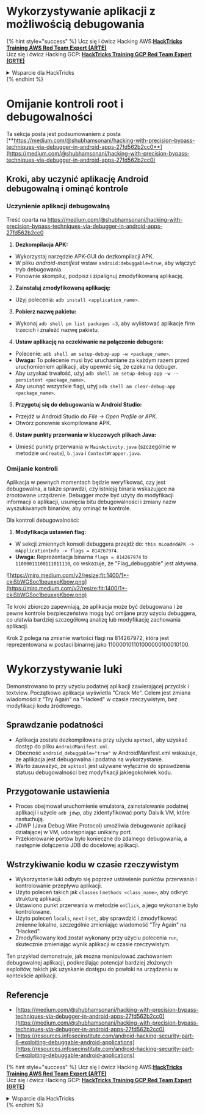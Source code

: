 # Wykorzystywanie aplikacji z możliwością debugowania

{% hint style="success" %}
Ucz się i ćwicz Hacking AWS:<img src="/.gitbook/assets/arte.png" alt="" data-size="line">[**HackTricks Training AWS Red Team Expert (ARTE)**](https://training.hacktricks.xyz/courses/arte)<img src="/.gitbook/assets/arte.png" alt="" data-size="line">\
Ucz się i ćwicz Hacking GCP: <img src="/.gitbook/assets/grte.png" alt="" data-size="line">[**HackTricks Training GCP Red Team Expert (GRTE)**<img src="/.gitbook/assets/grte.png" alt="" data-size="line">](https://training.hacktricks.xyz/courses/grte)

<details>

<summary>Wsparcie dla HackTricks</summary>

* Sprawdź [**plany subskrypcyjne**](https://github.com/sponsors/carlospolop)!
* **Dołącz do** 💬 [**grupy Discord**](https://discord.gg/hRep4RUj7f) lub [**grupy telegram**](https://t.me/peass) lub **śledź** nas na **Twitterze** 🐦 [**@hacktricks\_live**](https://twitter.com/hacktricks\_live)**.**
* **Podziel się sztuczkami hackingowymi, przesyłając PR-y do** [**HackTricks**](https://github.com/carlospolop/hacktricks) i [**HackTricks Cloud**](https://github.com/carlospolop/hacktricks-cloud) repozytoriów github.

</details>
{% endhint %}

# **Omijanie kontroli root i debugowalności**

Ta sekcja posta jest podsumowaniem z posta [**https://medium.com/@shubhamsonani/hacking-with-precision-bypass-techniques-via-debugger-in-android-apps-27fd562b2cc0**](https://medium.com/@shubhamsonani/hacking-with-precision-bypass-techniques-via-debugger-in-android-apps-27fd562b2cc0)

## Kroki, aby uczynić aplikację Android debugowalną i ominąć kontrole

### **Uczynienie aplikacji debugowalną**

Treść oparta na https://medium.com/@shubhamsonani/hacking-with-precision-bypass-techniques-via-debugger-in-android-apps-27fd562b2cc0

1. **Dezkompilacja APK:**
- Wykorzystaj narzędzie APK-GUI do dezkompilacji APK.
- W pliku _android-manifest_ wstaw `android:debuggable=true`, aby włączyć tryb debugowania.
- Ponownie skompiluj, podpisz i zipalignuj zmodyfikowaną aplikację.

2. **Zainstaluj zmodyfikowaną aplikację:**
- Użyj polecenia: `adb install <application_name>`.

3. **Pobierz nazwę pakietu:**
- Wykonaj `adb shell pm list packages –3`, aby wylistować aplikacje firm trzecich i znaleźć nazwę pakietu.

4. **Ustaw aplikację na oczekiwanie na połączenie debugera:**
- Polecenie: `adb shell am setup-debug-app –w <package_name>`.
- **Uwaga:** To polecenie musi być uruchamiane za każdym razem przed uruchomieniem aplikacji, aby upewnić się, że czeka na debuger.
- Aby uzyskać trwałość, użyj `adb shell am setup-debug-app –w -–persistent <package_name>`.
- Aby usunąć wszystkie flagi, użyj `adb shell am clear-debug-app <package_name>`.

5. **Przygotuj się do debugowania w Android Studio:**
- Przejdź w Android Studio do _File -> Open Profile or APK_.
- Otwórz ponownie skompilowane APK.

6. **Ustaw punkty przerwania w kluczowych plikach Java:**
- Umieść punkty przerwania w `MainActivity.java` (szczególnie w metodzie `onCreate`), `b.java` i `ContextWrapper.java`.

### **Omijanie kontroli**

Aplikacja w pewnych momentach będzie weryfikować, czy jest debugowalna, a także sprawdzi, czy istnieją binaria wskazujące na zrootowane urządzenie. Debugger może być użyty do modyfikacji informacji o aplikacji, usunięcia bitu debugowalności i zmiany nazw wyszukiwanych binariów, aby ominąć te kontrole.

Dla kontroli debugowalności:

1. **Modyfikacja ustawień flag:**
- W sekcji zmiennych konsoli debuggera przejdź do: `this mLoadedAPK -> mApplicationInfo -> flags = 814267974`.
- **Uwaga:** Reprezentacja binarna `flags = 814267974` to `11000011100111011110`, co wskazuje, że "Flag_debuggable" jest aktywna.

![https://miro.medium.com/v2/resize:fit:1400/1*-ckiSbWGSoc1beuxxpKbow.png](https://miro.medium.com/v2/resize:fit:1400/1*-ckiSbWGSoc1beuxxpKbow.png)

Te kroki zbiorczo zapewniają, że aplikacja może być debugowana i że pewne kontrole bezpieczeństwa mogą być omijane przy użyciu debuggera, co ułatwia bardziej szczegółową analizę lub modyfikację zachowania aplikacji.

Krok 2 polega na zmianie wartości flagi na 814267972, która jest reprezentowana w postaci binarnej jako 110000101101000000100010100.

# **Wykorzystywanie luki**

Demonstrowano to przy użyciu podatnej aplikacji zawierającej przycisk i textview. Początkowo aplikacja wyświetla "Crack Me". Celem jest zmiana wiadomości z "Try Again" na "Hacked" w czasie rzeczywistym, bez modyfikacji kodu źródłowego.

## **Sprawdzanie podatności**
- Aplikacja została dezkompilowana przy użyciu `apktool`, aby uzyskać dostęp do pliku `AndroidManifest.xml`.
- Obecność `android_debuggable="true"` w AndroidManifest.xml wskazuje, że aplikacja jest debugowalna i podatna na wykorzystanie.
- Warto zauważyć, że `apktool` jest używane wyłącznie do sprawdzenia statusu debugowalności bez modyfikacji jakiegokolwiek kodu.

## **Przygotowanie ustawienia**
- Proces obejmował uruchomienie emulatora, zainstalowanie podatnej aplikacji i użycie `adb jdwp`, aby zidentyfikować porty Dalvik VM, które nasłuchują.
- JDWP (Java Debug Wire Protocol) umożliwia debugowanie aplikacji działającej w VM, udostępniając unikalny port.
- Przekierowanie portów było konieczne do zdalnego debugowania, a następnie dołączenia JDB do docelowej aplikacji.

## **Wstrzykiwanie kodu w czasie rzeczywistym**
- Wykorzystanie luki odbyło się poprzez ustawienie punktów przerwania i kontrolowanie przepływu aplikacji.
- Użyto poleceń takich jak `classes` i `methods <class_name>`, aby odkryć strukturę aplikacji.
- Ustawiono punkt przerwania w metodzie `onClick`, a jego wykonanie było kontrolowane.
- Użyto poleceń `locals`, `next` i `set`, aby sprawdzić i zmodyfikować zmienne lokalne, szczególnie zmieniając wiadomość "Try Again" na "Hacked".
- Zmodyfikowany kod został wykonany przy użyciu polecenia `run`, skutecznie zmieniając wynik aplikacji w czasie rzeczywistym.

Ten przykład demonstruje, jak można manipulować zachowaniem debugowalnej aplikacji, podkreślając potencjał bardziej złożonych exploitów, takich jak uzyskanie dostępu do powłoki na urządzeniu w kontekście aplikacji.

## Referencje
* [https://medium.com/@shubhamsonani/hacking-with-precision-bypass-techniques-via-debugger-in-android-apps-27fd562b2cc0](https://medium.com/@shubhamsonani/hacking-with-precision-bypass-techniques-via-debugger-in-android-apps-27fd562b2cc0)
* [https://resources.infosecinstitute.com/android-hacking-security-part-6-exploiting-debuggable-android-applications](https://resources.infosecinstitute.com/android-hacking-security-part-6-exploiting-debuggable-android-applications)

{% hint style="success" %}
Ucz się i ćwicz Hacking AWS:<img src="/.gitbook/assets/arte.png" alt="" data-size="line">[**HackTricks Training AWS Red Team Expert (ARTE)**](https://training.hacktricks.xyz/courses/arte)<img src="/.gitbook/assets/arte.png" alt="" data-size="line">\
Ucz się i ćwicz Hacking GCP: <img src="/.gitbook/assets/grte.png" alt="" data-size="line">[**HackTricks Training GCP Red Team Expert (GRTE)**<img src="/.gitbook/assets/grte.png" alt="" data-size="line">](https://training.hacktricks.xyz/courses/grte)

<details>

<summary>Wsparcie dla HackTricks</summary>

* Sprawdź [**plany subskrypcyjne**](https://github.com/sponsors/carlospolop)!
* **Dołącz do** 💬 [**grupy Discord**](https://discord.gg/hRep4RUj7f) lub [**grupy telegram**](https://t.me/peass) lub **śledź** nas na **Twitterze** 🐦 [**@hacktricks\_live**](https://twitter.com/hacktricks\_live)**.**
* **Podziel się sztuczkami hackingowymi, przesyłając PR-y do** [**HackTricks**](https://github.com/carlospolop/hacktricks) i [**HackTricks Cloud**](https://github.com/carlospolop/hacktricks-cloud) repozytoriów github.

</details>
{% endhint %}
